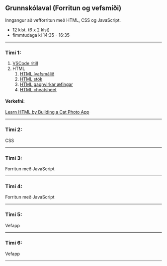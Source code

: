 ## Grunnskólaval (Forritun og vefsmíði)

Inngangur að vefforritun með HTML, CSS og JavaScript.

- 12 klst. (6 x 2 klst)
- fimmtudaga kl 14:35 - 16:35 

---

### Tími 1: 
1. [VSCode ritill](https://code.visualstudio.com/)
1. HTML
   1. [HTML ívafsmálið](https://bok.vefforritun.is/03.html)
   1. [HTML stök](https://bok.vefforritun.is/04.element)
   1. [HTML gagnvirkar æfingar](https://www.w3schools.com/html/html_basic.asp)
   1. [HTML cheatsheet](https://www.codecademy.com/learn/learn-html/modules/learn-html-elements/cheatsheet)
   
#### Verkefni:
[Learn HTML by Building a Cat Photo App](https://www.freecodecamp.org/learn/2022/responsive-web-design/learn-html-by-building-a-cat-photo-app/step-1)

---

### Tími 2:
CSS
<!--
- [CSS málfræði](https://github.com/vefforritun/book/blob/main/chapters/10.css-malfraedi.md)
   - [CSS grunnatriði](https://www.w3schools.com/w3css/default.asp)
   - [CSS cheatsheets](https://www.codecademy.com/learn/learn-css/modules/learn-css-selectors-visual-rules/cheatsheet)
- [Box Model útskýrt](https://github.com/vefforritun/book/blob/main/chapters/11.css-box-model.md)
   - [Box Model](https://www.w3schools.com/css/css_boxmodel.asp)
- [float](https://www.w3schools.com/css/css_float.asp)
- [HTML marktæk stök](https://www.w3schools.com/html/html5_semantic_elements.asp)

#### Verkefni:
[Learn Basic CSS by Building a Cafe Menu](https://www.freecodecamp.org/learn/2022/responsive-web-design/learn-basic-css-by-building-a-cafe-menu/step-1)

> [Flexbox](https://bok.vefforritun.is/17.css-flexbox.html)  _ítarefni_ og https://github.com/vefforritun/vef1-2023/tree/main/namsefni/14.css-flexbox
> [Skalanlegir vefir](https://bok.vefforritun.is/18.skalanlegir) _ítarefni_

-->

---

### Tími 3:
Forritun með JavaScript

<!--
- [W3schools](https://www.w3schools.com/js/)
   - [æfingar](https://www.w3schools.com/js/exercise_js.asp)
- [Cheatsheeets / Learn JavaScript Basics (coedcademy)](https://www.codecademy.com/learn/paths/create-video-games-with-phaser/tracks/game-dev-learn-javascript-basics/modules/game-dev-learn-javascript-basics/cheatsheet)
- [The JavaSript Survival Guide](https://www.youtube.com/watch?v=9emXNzqCKyg) myndband
- [JavaScript Tutorial for Beginners: Learn JavaScript in 1 Hour](https://www.youtube.com/watch?v=W6NZfCO5SIk) myndband
-->

---

### Tími 4:
Forritun  með JavaScript

---

### Tími 5:
Vefapp
<!--
1. Github (geymsla og vefhýsing) 
   1. [Búa til reikning](https://youtu.be/ovCRBERA1NQ) á Github.com
   1. [Búa til repository](https://www.youtube.com/watch?v=HhfPWwz8lVA&ab_channel=RichMcCue)  _hakaðu líka í README file reitinn_
   1. [Að hýsa vefsíðu á Github](https://pages.github.com/)
-->

<!--
- [Google fonts](https://fonts.google.com/), [Getting started](https://developers.google.com/fonts/docs/getting_started)
- [icons](https://fonts.google.com/icons?selected=Material+Icons:assignment) `<link href="https://fonts.googleapis.com/icon?family=Material+Icons" rel="stylesheet">` 
-->

---

### Tími 6:
Vefapp

---

<!-- 
Ítarefni: 
- [Bókin um vefforritun](https://bok.vefforritun.is/)
- [Google Chrome Developer Tools Crash Course](https://www.youtube.com/watch?v=x4q86IjJFag)
- [Vefgrunnur](https://vefgrunnur.github.io/)  
- https://github.com/vefforritun/vef1-2023
- [freeCodeCamp æfingar/projects](https://www.freecodecamp.org/learn/2022/responsive-web-design/)
-->

